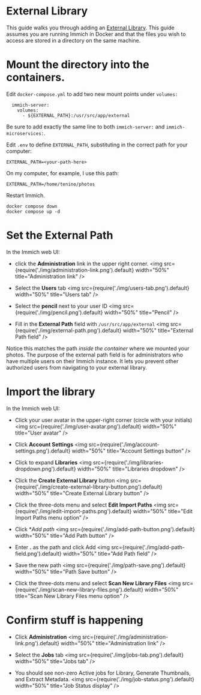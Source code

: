 # External Library

This guide walks you through adding an [External Library](../features/libraries#external-libraries).
This guide assumes you are running Immich in Docker and that the files you wish to access are stored
in a directory on the same machine.

# Mount the directory into the containers.

Edit `docker-compose.yml` to add two new mount points under `volumes:`

```
  immich-server:
    volumes:
      - ${EXTERNAL_PATH}:/usr/src/app/external
```

Be sure to add exactly the same line to both `immich-server:` and `immich-microservices:`.

Edit `.env` to define `EXTERNAL_PATH`, substituting in the correct path for your computer:

```
EXTERNAL_PATH=<your-path-here>
```

On my computer, for example, I use this path:

```
EXTERNAL_PATH=/home/tenino/photos
```

Restart Immich.

```
docker compose down
docker compose up -d
```

# Set the External Path

In the Immich web UI:

- click the **Administration** link in the upper right corner.
  <img src={require('./img/administration-link.png').default} width="50%" title="Administration link" />

- Select the **Users** tab
  <img src={require('./img/users-tab.png').default} width="50%" title="Users tab" />

- Select the **pencil** next to your user ID
  <img src={require('./img/pencil.png').default} width="50%" title="Pencil" />

- Fill in the **External Path** field with `/usr/src/app/external`
  <img src={require('./img/external-path.png').default} width="50%" title="External Path field" />

Notice this matches the path _inside the container_ where we mounted your photos.
The purpose of the external path field is for administrators who have multiple users
on their Immich instance. It lets you prevent other authorized users from
navigating to your external library.

# Import the library

In the Immich web UI:

- Click your user avatar in the upper-right corner (circle with your initials)
  <img src={require('./img/user-avatar.png').default} width="50%" title="User avatar" />

- Click **Account Settings**
  <img src={require('./img/account-settings.png').default} width="50%" title="Account Settings button" />

- Click to expand **Libraries**
  <img src={require('./img/libraries-dropdown.png').default} width="50%" title="Libraries dropdown" />

- Click the **Create External Library** button
  <img src={require('./img/create-external-library-button.png').default} width="50%" title="Create External Library button" />

- Click the three-dots menu and select **Edit Import Paths**
  <img src={require('./img/edit-import-paths.png').default} width="50%" title="Edit Import Paths menu option" />

- Click \*_Add path_
  <img src={require('./img/add-path-button.png').default} width="50%" title="Add Path button" />

- Enter **.** as the path and click Add
  <img src={require('./img/add-path-field.png').default} width="50%" title="Add Path field" />

- Save the new path
  <img src={require('./img/path-save.png').default} width="50%" title="Path Save button" />

- Click the three-dots menu and select **Scan New Library Files**
  <img src={require('./img/scan-new-library-files.png').default} width="50%" title="Scan New Library Files menu option" />

# Confirm stuff is happening

- Click **Administration**
  <img src={require('./img/administration-link.png').default} width="50%" title="Administration link" />

- Select the **Jobs** tab
  <img src={require('./img/jobs-tab.png').default} width="50%" title="Jobs tab" />

- You should see non-zero Active jobs for
  Library, Generate Thumbnails, and Extract Metadata.
  <img src={require('./img/job-status.png').default} width="50%" title="Job Status display" />
